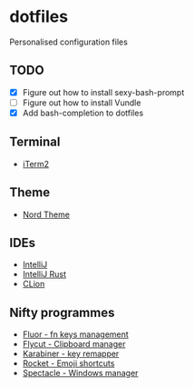 # dotfiles
Personalised configuration files

## TODO
- [x] Figure out how to install sexy-bash-prompt
- [ ] Figure out how to install Vundle
- [x] Add bash-completion to dotfiles

## Terminal
- [iTerm2](https://www.iterm2.com/)

## Theme
- [Nord Theme](https://github.com/arcticicestudio/nord)

## IDEs
- [IntelliJ](https://www.jetbrains.com/idea/)
- [IntelliJ Rust](https://intellij-rust.github.io/)
- [CLion](https://www.jetbrains.com/clion/)

## Nifty programmes
- [Fluor - fn keys management](https://github.com/Pyroh/Fluor)
- [Flycut - Clipboard manager](https://github.com/TermiT/Flycut)
- [Karabiner - key remapper](https://pqrs.org/osx/karabiner/)
- [Rocket - Emoji shortcuts](https://matthewpalmer.net/rocket/)
- [Spectacle - Windows manager](https://www.spectacleapp.com/)

